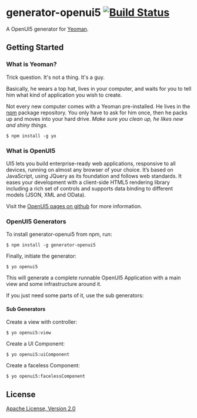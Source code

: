 # generator-openui5 [![Build Status](https://secure.travis-ci.org/saschakiefer/generator-openui5.png?branch=master)](https://travis-ci.org/saschakiefer/generator-openui5)

A OpenUI5 generator for [Yeoman](http://yeoman.io).


## Getting Started

### What is Yeoman?

Trick question. It's not a thing. It's a guy.

Basically, he wears a top hat, lives in your computer, and waits for you to tell him what kind of application you wish to create.

Not every new computer comes with a Yeoman pre-installed. He lives in the [npm](https://npmjs.org) package repository. You only have to ask for him once, then he packs up and moves into your hard drive. *Make sure you clean up, he likes new and shiny things.*

```
$ npm install -g yo
```

### What is OpenUI5

UI5 lets you build enterprise-ready web applications, responsive to all devices, running on almost any browser of your choice. It’s based on JavaScript, using JQuery as its foundation and follows web standards. It eases your development with a client-side HTML5 rendering library including a rich set of controls and supports data binding to different models (JSON, XML and OData).

Visit the [OpenUI5 pages on github](http://sap.github.io/openui5/) for more information.

### OpenUI5 Generators

To install generator-openui5 from npm, run:

```
$ npm install -g generator-openui5
```

Finally, initiate the generator:

```
$ yo openui5
```
This will generate a complete runnable OpenUI5 Application with a main view and some infrastructure around it.

If you just need some parts of it, use the sub generators:
#### Sub Generators
Create a view with controller:

```
$ yo openui5:view
```

Create a UI Component:

```
$ yo openui5:uiComponent
```

Create a faceless Component:

```
$ yo openui5:facelessComponent
```

## License

[Apache License, Version 2.0](https://github.com/saschakiefer/generator-openui5/blob/master/LICENSE)

